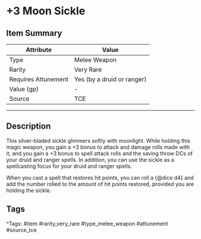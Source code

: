 # +3 Moon Sickle

## Item Summary

| Attribute            | Value                        |
|----------------------|------------------------------|
| Type                 | Melee Weapon |
| Rarity               | Very Rare             |
| Requires Attunement  | Yes (by a druid or ranger)                |
| Value (gp)           | -    |
| Source               | TCE |

---

## Description

This silver-bladed sickle glimmers softly with moonlight. While holding this magic weapon, you gain a +3 bonus to attack and damage rolls made with it, and you gain a +3 bonus to spell attack rolls and the saving throw DCs of your druid and ranger spells. In addition, you can use the sickle as a spellcasting focus for your druid and ranger spells.

When you cast a spell that restores hit points, you can roll a {@dice d4} and add the number rolled to the amount of hit points restored, provided you are holding the sickle.

## Tags

^Tags: #item #rarity_very_rare #type_melee_weapon #attunement #source_tce
